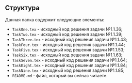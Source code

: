 ## Структура

Данная папка содержит следующие элементы:

* `TaskOne.tex` - исходный код решения задачи №1.1.36;
* `TaskTwo.tex` - исходный код решения задачи №1.1.39;
* `TaskThree.tex` - исходный код решения задачи №1.1.43;
* `TaskFour.tex` - исходный код решения задачи №1.1.44;
* `TaskFive.tex` - исходный код решения задачи №1.1.53;
* `TaskSix.tex` - исходный код решения задачи №1.1.63;
* `TaskSeven.tex` - исходный код решения задачи №1.1.64;
* `TaskEight.tex` - исходный код решения задачи №1.1.84;
* `TaskNine.tex` - исходный код решения задачи №1.1.85;
* `README.md` - файл, который вы сейчас читаете.